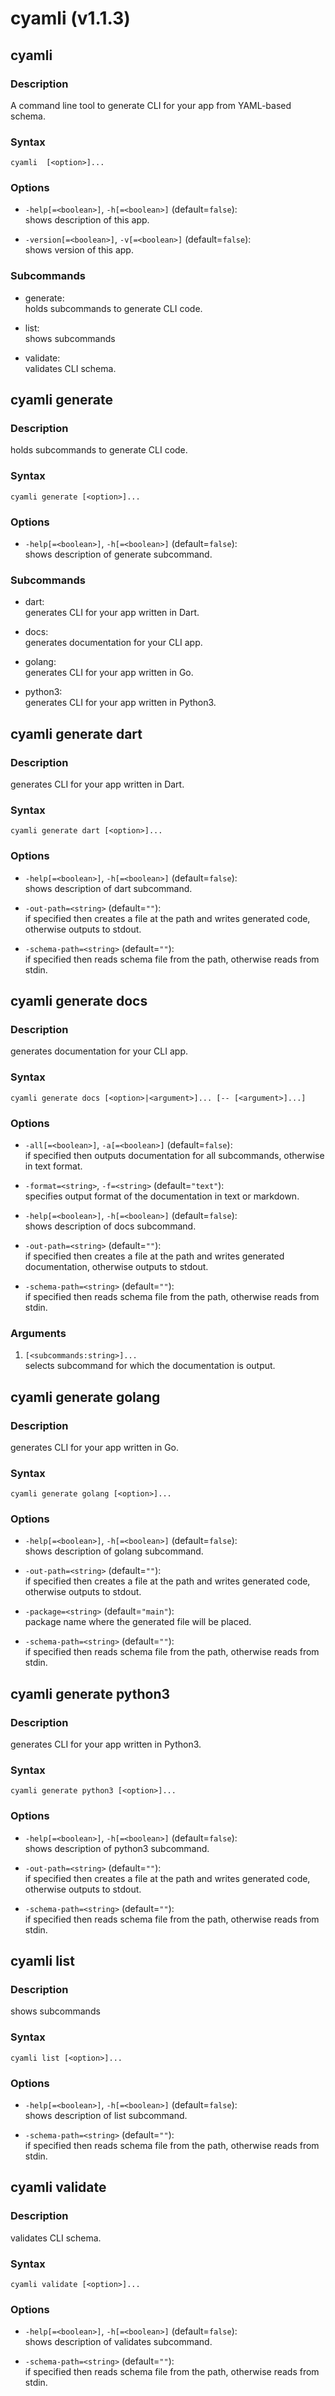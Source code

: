 # cyamli (v1.1.3)

## cyamli

### Description

A command line tool to generate CLI for your app from YAML-based schema.

### Syntax

```shell
cyamli  [<option>]...
```

### Options

* `-help[=<boolean>]`, `-h[=<boolean>]`  (default=`false`):  
  shows description of this app.  

* `-version[=<boolean>]`, `-v[=<boolean>]`  (default=`false`):  
  shows version of this app.  

### Subcommands

* generate:  
  holds subcommands to generate CLI code.  

* list:  
  shows subcommands  

* validate:  
  validates CLI schema.  


## cyamli generate

### Description

holds subcommands to generate CLI code.

### Syntax

```shell
cyamli generate [<option>]...
```

### Options

* `-help[=<boolean>]`, `-h[=<boolean>]`  (default=`false`):  
  shows description of generate subcommand.  

### Subcommands

* dart:  
  generates CLI for your app written in Dart.  

* docs:  
  generates documentation for your CLI app.  

* golang:  
  generates CLI for your app written in Go.  

* python3:  
  generates CLI for your app written in Python3.  


## cyamli generate dart

### Description

generates CLI for your app written in Dart.

### Syntax

```shell
cyamli generate dart [<option>]...
```

### Options

* `-help[=<boolean>]`, `-h[=<boolean>]`  (default=`false`):  
  shows description of dart subcommand.  

* `-out-path=<string>`  (default=`""`):  
  if specified then creates a file at the path and writes generated code, otherwise outputs to stdout.  

* `-schema-path=<string>`  (default=`""`):  
  if specified then reads schema file from the path, otherwise reads from stdin.  


## cyamli generate docs

### Description

generates documentation for your CLI app.

### Syntax

```shell
cyamli generate docs [<option>|<argument>]... [-- [<argument>]...]
```

### Options

* `-all[=<boolean>]`, `-a[=<boolean>]`  (default=`false`):  
  if specified then outputs documentation for all subcommands, otherwise in text format.  

* `-format=<string>`, `-f=<string>`  (default=`"text"`):  
  specifies output format of the documentation in text or markdown.  

* `-help[=<boolean>]`, `-h[=<boolean>]`  (default=`false`):  
  shows description of docs subcommand.  

* `-out-path=<string>`  (default=`""`):  
  if specified then creates a file at the path and writes generated documentation, otherwise outputs to stdout.  

* `-schema-path=<string>`  (default=`""`):  
  if specified then reads schema file from the path, otherwise reads from stdin.  

### Arguments

1. `[<subcommands:string>]...`  
  selects subcommand for which the documentation is output.  


## cyamli generate golang

### Description

generates CLI for your app written in Go.

### Syntax

```shell
cyamli generate golang [<option>]...
```

### Options

* `-help[=<boolean>]`, `-h[=<boolean>]`  (default=`false`):  
  shows description of golang subcommand.  

* `-out-path=<string>`  (default=`""`):  
  if specified then creates a file at the path and writes generated code, otherwise outputs to stdout.  

* `-package=<string>`  (default=`"main"`):  
  package name where the generated file will be placed.  

* `-schema-path=<string>`  (default=`""`):  
  if specified then reads schema file from the path, otherwise reads from stdin.  


## cyamli generate python3

### Description

generates CLI for your app written in Python3.

### Syntax

```shell
cyamli generate python3 [<option>]...
```

### Options

* `-help[=<boolean>]`, `-h[=<boolean>]`  (default=`false`):  
  shows description of python3 subcommand.  

* `-out-path=<string>`  (default=`""`):  
  if specified then creates a file at the path and writes generated code, otherwise outputs to stdout.  

* `-schema-path=<string>`  (default=`""`):  
  if specified then reads schema file from the path, otherwise reads from stdin.  


## cyamli list

### Description

shows subcommands

### Syntax

```shell
cyamli list [<option>]...
```

### Options

* `-help[=<boolean>]`, `-h[=<boolean>]`  (default=`false`):  
  shows description of list subcommand.  

* `-schema-path=<string>`  (default=`""`):  
  if specified then reads schema file from the path, otherwise reads from stdin.  


## cyamli validate

### Description

validates CLI schema.

### Syntax

```shell
cyamli validate [<option>]...
```

### Options

* `-help[=<boolean>]`, `-h[=<boolean>]`  (default=`false`):  
  shows description of validates subcommand.  

* `-schema-path=<string>`  (default=`""`):  
  if specified then reads schema file from the path, otherwise reads from stdin.  


